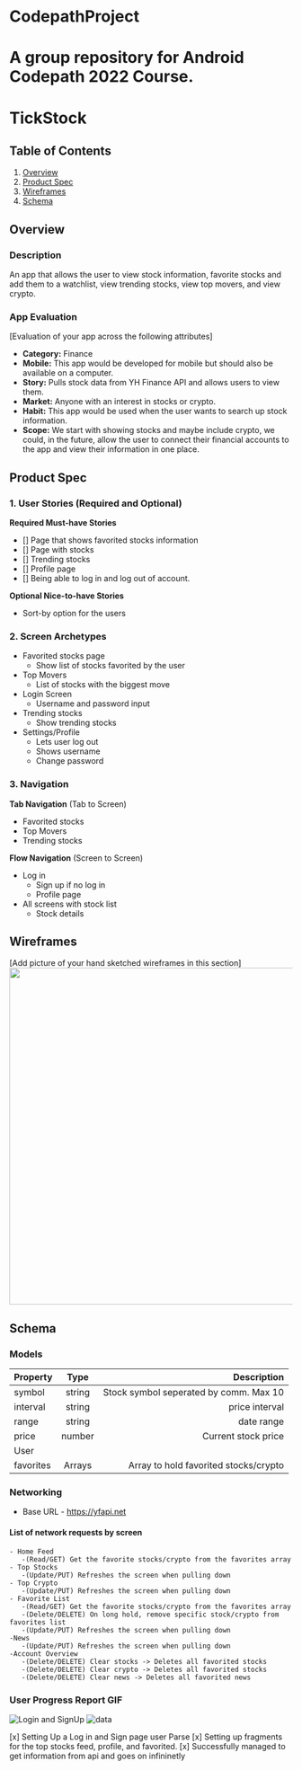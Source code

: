 # CodepathProject 
A group repository for Android Codepath 2022 Course.
===

# TickStock

## Table of Contents
1. [Overview](#Overview)
1. [Product Spec](#Product-Spec)
1. [Wireframes](#Wireframes)
2. [Schema](#Schema)

## Overview
### Description
An app that allows the user to view stock information, favorite stocks and add them to a watchlist, view trending stocks, view top movers, and view crypto.

### App Evaluation
[Evaluation of your app across the following attributes]
- **Category:** Finance
- **Mobile:** This app would be developed for mobile but should also be available on a computer.
- **Story:** Pulls stock data from YH Finance API and allows users to view them.
- **Market:** Anyone with an interest in stocks or crypto.
- **Habit:** This app would be used when the user wants to search up stock information.
- **Scope:** We start with showing stocks and maybe include crypto, we could, in the future, allow the user to connect their financial accounts to the app and view their information in one place.

## Product Spec

### 1. User Stories (Required and Optional)

**Required Must-have Stories**

* [] Page that shows favorited stocks information
* [] Page with stocks
* [] Trending stocks
* [] Profile page
* [] Being able to log in and log out of account.

**Optional Nice-to-have Stories**

* Sort-by option for the users


### 2. Screen Archetypes

* Favorited stocks page
   * Show list of stocks favorited by the user
* Top Movers
   * List of stocks with the biggest move
* Login Screen
  * Username and password input
* Trending stocks
  * Show trending stocks
* Settings/Profile
  * Lets user log out
  * Shows username
  * Change password

### 3. Navigation

**Tab Navigation** (Tab to Screen)

* Favorited stocks
* Top Movers
* Trending stocks

**Flow Navigation** (Screen to Screen)

* Log in
   * Sign up if no log in
   * Profile page
* All screens with stock list
   * Stock details


## Wireframes
[Add picture of your hand sketched wireframes in this section]
<img src="https://i.imgur.com/PRPx0s6.jpg" width=600>

## Schema
### Models
| Property      | Type        | Description  |
| ------------- |:-------------:| ------------:|
| symbol        | string | Stock symbol seperated by comm. Max 10|
| interval      | string | price interval|
| range | string |date range |
| price | number  |Current stock price |
| User |
| favorites | Arrays|Array to hold favorited stocks/crypto|
### Networking
- Base URL - https://yfapi.net
#### List of network requests by screen
    - Home Feed
       -(Read/GET) Get the favorite stocks/crypto from the favorites array
    - Top Stocks
       -(Update/PUT) Refreshes the screen when pulling down
    - Top Crypto
       -(Update/PUT) Refreshes the screen when pulling down
    - Favorite List
       -(Read/GET) Get the favorite stocks/crypto from the favorites array
       -(Delete/DELETE) On long hold, remove specific stock/crypto from favorites list
       -(Update/PUT) Refreshes the screen when pulling down
    -News
       -(Update/PUT) Refreshes the screen when pulling down
    -Account Overview
       -(Delete/DELETE) Clear stocks -> Deletes all favorited stocks
       -(Delete/DELETE) Clear crypto -> Deletes all favorited stocks
       -(Delete/DELETE) Clear news -> Deletes all favorited news
### User Progress Report GIF
![Login and SignUp](https://github.com/SimpleCodepathProject/CodepathProject/blob/main/codepathProject.gif)
![data](https://user-images.githubusercontent.com/73362290/162507276-375e4f04-e9d9-47f0-8382-a3dea34ae242.gif)

[x] Setting Up a Log in and Sign page user Parse
[x] Setting up fragments for the top stocks feed, profile, and favorited.
[x] Successfully managed to get information from api and goes on infininetly 
